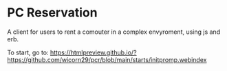# PC Reservation
A client for users to rent a comouter in a complex envyroment, using js and erb.

To start, go to: https://htmlpreview.github.io/?https://github.com/wicorn29/pcr/blob/main/starts/initpromp.webindex
